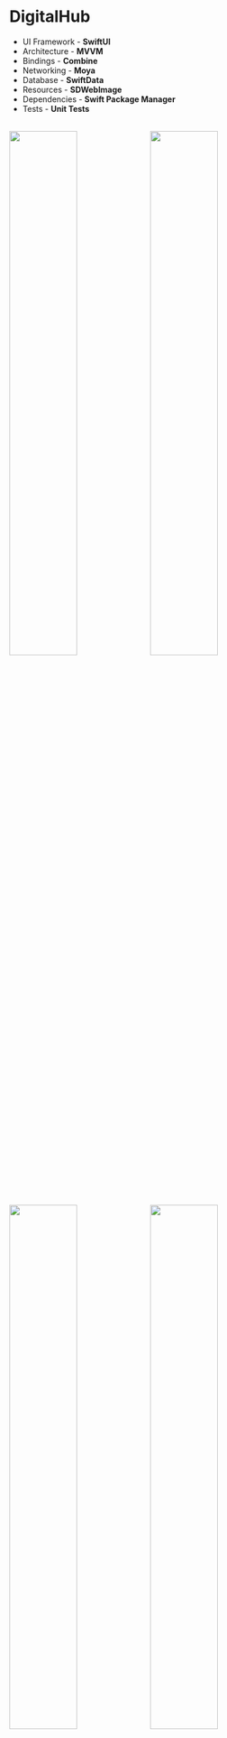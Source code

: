 # DigitalHub


*	UI Framework - **SwiftUI**
* Architecture - **MVVM**
* Bindings - **Combine**
* Networking - **Moya**
* Database - **SwiftData**
* Resources - **SDWebImage**
* Dependencies - **Swift Package Manager** 
* Tests - **Unit Tests**

<br />
<img src = "https://github.com/user-attachments/assets/9e42c695-64a1-4c15-8e6a-d0b18521f38e" width = 48.8%>
<img src = "https://github.com/user-attachments/assets/add57b5c-bdf3-4b20-ae64-600b0b4ed43f" width = 48.8%>
<img src = "https://github.com/user-attachments/assets/93922c55-4ee7-4eca-9713-072fa90e118a" width = 48.8%>
<img src = "https://github.com/user-attachments/assets/952e9c43-7026-4e43-a2e9-8b0d52148145" width = 48.8%>
<img src = "https://github.com/user-attachments/assets/bef7cd44-8170-4b25-a85c-fbba8d2b8813" width = 48.8%>
<img src = "https://github.com/user-attachments/assets/439f673a-dc63-4ad7-89e9-5db46e434f94" width = 48.8%>
